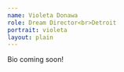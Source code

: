 ```yaml
---
name: Violeta Donawa
role: Dream Director<br>Detroit
portrait: violeta
layout: plain
---
```


Bio coming soon!
